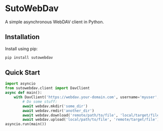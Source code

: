 # SutoWebDav
A simple asynchronous WebDAV client in Python.
## Installation
Install using pip:
```bash
pip install sutowebdav
```
## Quick Start
```python
import asyncio
from sutowebdav.client import DavClient
async def main():
    with DavClient('https://webdav.your-domain.com', username='myuser', password='mypass') as webdav:
        # Do some stuff:
        await webdav.mkdir('some_dir')
        await webdav.rmdir('another_dir')
        await webdav.download('remote/path/to/file', 'local/target/file')
        await webdav.upload('local/path/to/file', 'remote/target/file')
asyncio.run(main())
```

